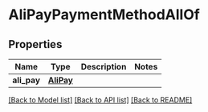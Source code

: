 # AliPayPaymentMethodAllOf

## Properties
Name | Type | Description | Notes
------------ | ------------- | ------------- | -------------
**ali_pay** | [**AliPay**](AliPay.md) |  | 

[[Back to Model list]](../README.md#documentation-for-models) [[Back to API list]](../README.md#documentation-for-api-endpoints) [[Back to README]](../README.md)


